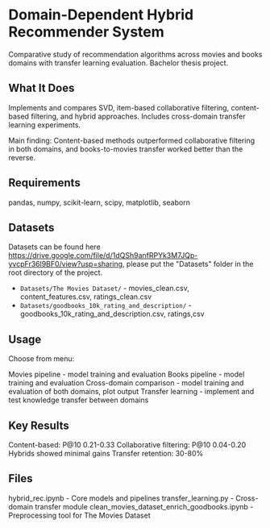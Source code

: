 # Domain-Dependent Hybrid Recommender System

Comparative study of recommendation algorithms across movies and books domains with transfer learning evaluation. Bachelor thesis project.

## What It Does

Implements and compares SVD, item-based collaborative filtering, content-based filtering, and hybrid approaches. Includes cross-domain transfer learning experiments.

Main finding: Content-based methods outperformed collaborative filtering in both domains, and books-to-movies transfer worked better than the reverse.

## Requirements

pandas, numpy, scikit-learn, scipy, matplotlib, seaborn

## Datasets
Datasets can be found here https://drive.google.com/file/d/1dQSh9anfRPYk3M7JQp-yvcpFr36l9BF0/view?usp=sharing, please put the "Datasets" folder in the root directory of the project.
- `Datasets/The Movies Dataset/` - movies_clean.csv, content_features.csv, ratings_clean.csv
- `Datasets/goodbooks_10k_rating_and_description/` - goodbooks_10k_rating_and_description.csv, ratings,csv

## Usage

Choose from menu:

Movies pipeline - model training and evaluation
Books pipeline - model training and evaluation
Cross-domain comparison - model training and evaluation of both domains, plot output
Transfer learning - implement and test knowledge transfer between domains

## Key Results

Content-based: P@10 0.21-0.33
Collaborative filtering: P@10 0.04-0.20
Hybrids showed minimal gains
Transfer retention: 30-80%

## Files

hybrid_rec.ipynb - Core models and pipelines
transfer_learning.py - Cross-domain transfer module
clean_movies_dataset_enrich_goodbooks.ipynb - Preprocessing tool for The Movies Dataset
